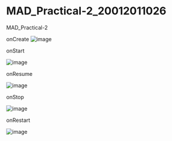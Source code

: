 # MAD_Practical-2_20012011026
MAD_Practical-2


onCreate
![image](https://user-images.githubusercontent.com/80666494/187067617-d2989493-c1de-47fc-ace3-2c7b2d19fea5.png)

onStart

![image](https://user-images.githubusercontent.com/80666494/187067630-abe2ce92-3551-4f24-9dca-60cecf9e2688.png)

onResume

![image](https://user-images.githubusercontent.com/80666494/187067646-c5e4acdc-6c68-42ed-9d1d-1987edbeeebf.png)

onStop

![image](https://user-images.githubusercontent.com/80666494/187067651-48f7204d-1158-411f-aabc-e46abf97191f.png)

onRestart

![image](https://user-images.githubusercontent.com/80666494/187067668-be9c8497-63b4-4395-a6ce-82f5f9e04955.png)
